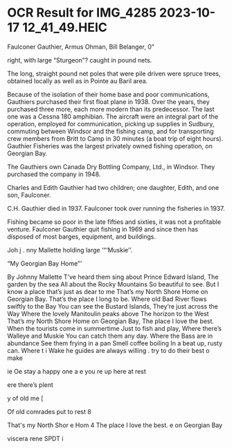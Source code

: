 # OCR Result for IMG_4285 2023-10-17 12_41_49.HEIC

Faulconer Gauthier, Armus Ohman, Bill Belanger, 0”

right, with large “Sturgeon”? caught in pound nets.

The long, straight pound net poles that were pile driven
were spruce trees, obtained locally as well as in Pointe au
Baril area.

Because of the isolation of their home base and poor
communications, Gauthiers purchased their first float plane
in 1938. Over the years, they purchased three more, each
more modern than its predecessor. The last one was a Cessna
180 amphibian. The aircraft were an integral part of the
operation, employed for communication, picking up
supplies in Sudbury, commuting between Windsor and the
fishing camp, and for transporting crew members from Britt
to Camp in 30 minutes (a boat trip of eight hours). Gauthier
Fisheries was the largest privately owned fishing operation,
on Georgian Bay.

The Gauthiers own Canada Dry Bottling Company, Ltd.,
in Windsor. They purchased the company in 1948.

Charles and Edith Gauthier had two children; one
daughter, Edith, and one son, Faulconer.

C.H. Gauthier died in 1937. Faulconer took over running
the fisheries in 1937.

Fishing became so poor in the late fifties and sixties, it
was not a profitable venture. Faulconer Gauthier quit fishing
in 1969 and since then has disposed of most barges,
equipment, and buildings.

Joh j
. nny Mallette holding large ‘“‘Muskie’’.

“My Georgian Bay Home”’

By Johnny Mallette
T’ve heard them sing about Prince Edward Island,
The garden by the sea
All about the Rocky Mountains
So beautiful to see.
But I know a place that’s just as dear to me
That’s my North Shore Home on Georgian Bay.
That’s the place I long to be.
Where old Bad River flows swiftly to the Bay
You can see the Bustard Islands,
They’re just across the Way
Where the lovely Manitoulin peaks above
The horizon to the West
That’s my North Shore Home on Georgian Bay,
The place I love the best.
When the tourists come in summertime
Just to fish and play,
Where there’s Walleye and Muskie
You can catch them any day.
Where the Bass are in abundance
See them frying in a pan
Smell coffee boiling
In a beat up, rusty can.
Where t i
Wake he guides are always willing
. try to do their best
o make

ie Oe stay a happy one
a e you re up here at rest

ere there’s plent

y of old me [

Of old comrades put to rest 8

That's my North Shor
e Hom 4
The place I love the best. e on Georgian Bay

viscera rene SPDT
i

